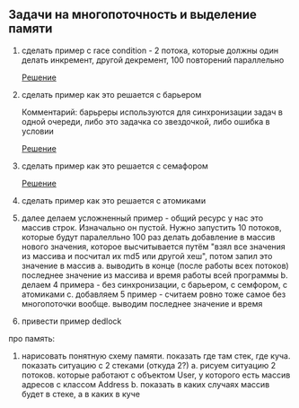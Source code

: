 
## Задачи на многопоточность и выделение памяти 

1. сделать пример с race condition - 2 потока, которые должны один делать инкремент, другой декремент, 100 повторений параллельно

    [Решение](example1/race-condition-1.playground/Contents.swift)
    
2. сделать пример как это решается с барьером

    Комментарий: барьреры используются для синхронизации задач в одной очереди, либо это задачка со звездочкой, либо ошибка в условии
    
    [Решение](example2/race-condition-2.playground/Contents.swift)
    
3. сделать пример как это решается с семафором

    [Решение](example3/race-condition-3.playground/Contents.swift)
    
4. сделать пример как это решается с атомиками
5. далее делаем усложненный пример - общий ресурс у нас это массив строк. Изначально он пустой. Нужно запустить 10 потоков, которые будут паралелльно 100 раз делать добавление в массив нового значения, которое высчитывается путём "взял все значения из массива и посчитал их md5 или другой хеш", потом запил это значение в массив
    a. выводить в конце (после работы всех потоков) последнее значение из массива и время работы всей программы
    b. делаем 4 примера - без синхронизации, с барьером, с семфором, с атомиками
    c. добавляем 5 пример - считаем ровно тоже самое без многопоточки вообще. выводим последнее значение и время
6. привести пример dedlock

про память:
1. нарисовать понятную схему памяти. показать где там стек, где куча. показать ситуацию с 2 стеками (откуда 2?)
    a. рисуем ситуацию 2 потоков. которые работают с объектом User, у которого есть массив адресов с классом Address
    b. показать в каких случаях массив будет в стеке, а в каких в куче
